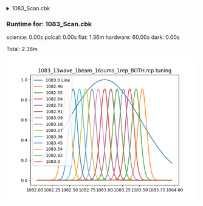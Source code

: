 <details><summary>1083_Scan.cbk</summary><blockquote><pre><details><summary>Exposure_80.rcp</summary><blockquote><pre>exposure 80
</pre></blockquote></details><details><summary>1083_FW.rcp</summary><blockquote><pre>prefilterrange 1083
</pre></blockquote></details><details><summary>setupFlat.rcp</summary><blockquote><pre>diffuser  in
cover out
occ		out
shut	out
calib	out
</pre></blockquote></details><details><summary>1083_13wave_1beam_16sums_1rep_BOTH.rcp</summary><blockquote><pre>data	rcam	both	1082.46	   16
data	rcam	both	1082.55	   16
data	rcam	both	1082.64	   16
data	rcam	both	1082.73	   16
data	rcam	both	1082.82	   16
data	rcam	both	1082.91	   16
data	rcam	both	1083.00	   16
data	rcam	both	1083.09	   16
data	rcam	both	1083.18	   16
data	rcam	both	1083.27	   16
data	rcam	both	1083.36	   16
data	rcam	both	1083.45	   16
data	rcam	both	1083.54	   16
</pre></blockquote></details><details><summary>setupDark.rcp</summary><blockquote><pre>shut	in
</pre></blockquote></details></pre></blockquote></details><h3>Runtime for: 1083_Scan.cbk            </h3>

  science: 0.00s  polcal: 0.00s  flat: 1.36m  hardware: 60.00s  dark: 0.00s

  Total: 2.36m


 ![1083_13wave_1beam_16sums_1rep_BOTH.rcp](tuningplots\\1083_13wave_1beam_16sums_1rep_BOTH.rcp.png)